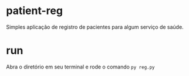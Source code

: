 # patient-reg
Simples aplicação de registro de pacientes para algum serviço de saúde.
 
# run
Abra o diretório em seu terminal e rode o comando `py reg.py`
